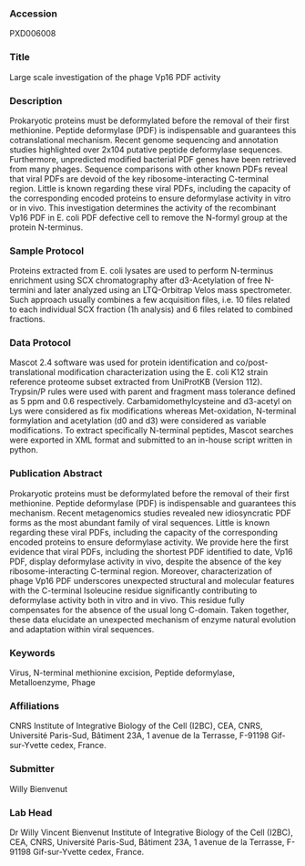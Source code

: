 ### Accession
PXD006008

### Title
Large scale investigation of the phage Vp16 PDF activity

### Description
Prokaryotic proteins must be deformylated before the removal of their first methionine. Peptide deformylase (PDF) is indispensable and guarantees this cotranslational mechanism. Recent genome sequencing and annotation studies highlighted over 2x104 putative peptide deformylase sequences. Furthermore, unpredicted modified bacterial PDF genes have been retrieved from many phages. Sequence comparisons with other known PDFs reveal that viral PDFs are devoid of the key ribosome-interacting C-terminal region. Little is known regarding these viral PDFs, including the capacity of the corresponding encoded proteins to ensure deformylase activity in vitro or in vivo. This investigation determines the activity of the recombinant Vp16 PDF in E. coli PDF defective cell to remove the N-formyl group at the protein N-terminus.

### Sample Protocol
Proteins extracted from E. coli lysates are used to perform N-terminus enrichment using SCX chromatography after d3-Acetylation of free N-termini and later analyzed using an LTQ-Orbitrap Velos mass spectrometer. Such approach usually combines a few acquisition files, i.e. 10 files related to each individual SCX fraction (1h analysis) and 6 files related to combined fractions.

### Data Protocol
Mascot 2.4 software was used for protein identification and co/post-translational modification characterization using the E. coli K12 strain reference proteome subset extracted from UniProtKB (Version 112). Trypsin/P rules were used with parent and fragment mass tolerance defined as 5 ppm and 0.6 respectively. Carbamidomethylcysteine and d3-acetyl on Lys were considered as fix modifications whereas Met-oxidation, N-terminal formylation and acetylation (d0 and d3) were considered as variable modifications. To extract specifically N-terminal peptides, Mascot searches were exported in XML format and submitted to an in-house script written in python.

### Publication Abstract
Prokaryotic proteins must be deformylated before the removal of their first methionine. Peptide deformylase (PDF) is indispensable and guarantees this mechanism. Recent metagenomics studies revealed new idiosyncratic PDF forms as the most abundant family of viral sequences. Little is known regarding these viral PDFs, including the capacity of the corresponding encoded proteins to ensure deformylase activity. We provide here the first evidence that viral PDFs, including the shortest PDF identified to date, Vp16 PDF, display deformylase activity in vivo, despite the absence of the key ribosome-interacting C-terminal region. Moreover, characterization of phage Vp16 PDF underscores unexpected structural and molecular features with the C-terminal Isoleucine residue significantly contributing to deformylase activity both in vitro and in vivo. This residue fully compensates for the absence of the usual long C-domain. Taken together, these data elucidate an unexpected mechanism of enzyme natural evolution and adaptation within viral sequences.

### Keywords
Virus, N-terminal methionine excision, Peptide deformylase, Metalloenzyme, Phage

### Affiliations
CNRS
Institute of Integrative Biology of the Cell (I2BC), CEA, CNRS, Université Paris-Sud, Bâtiment 23A, 1 avenue de la Terrasse, F-91198 Gif-sur-Yvette cedex, France.

### Submitter
Willy Bienvenut

### Lab Head
Dr Willy Vincent Bienvenut
Institute of Integrative Biology of the Cell (I2BC), CEA, CNRS, Université Paris-Sud, Bâtiment 23A, 1 avenue de la Terrasse, F-91198 Gif-sur-Yvette cedex, France.


